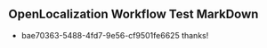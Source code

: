 ## OpenLocalization Workflow Test MarkDown
* bae70363-5488-4fd7-9e56-cf9501fe6625 thanks!

<!--HONumber=Jul16_HO2-->


